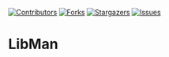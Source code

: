 [![Contributors][contributors-shield]][contributors-url]
[![Forks][forks-shield]][forks-url]
[![Stargazers][stars-shield]][stars-url]
[![Issues][issues-shield]][issues-url]
# LibMan
<!-- MARKDOWN LINKS & IMAGES -->
<!-- https://www.markdownguide.org/basic-syntax/#reference-style-links -->
[contributors-shield]: https://img.shields.io/github/contributors/tnphucccc/LibMan.svg?style=for-the-badge
[contributors-url]: https://github.com/tnphucccc/LibMan/graphs/contributors
[forks-shield]: https://img.shields.io/github/forks/tnphucccc/LibMan.svg?style=for-the-badge
[forks-url]: https://github.com/tnphucccc/LibMan/network/members
[stars-shield]: https://img.shields.io/github/stars/tnphucccc/LibMan.svg?style=for-the-badge
[stars-url]: https://github.com/tnphucccc/LibMan/stargazers
[issues-shield]: https://img.shields.io/github/issues/tnphucccc/LibMan.svg?style=for-the-badge
[issues-url]: https://github.com/tnphucccc/LibMan/issues